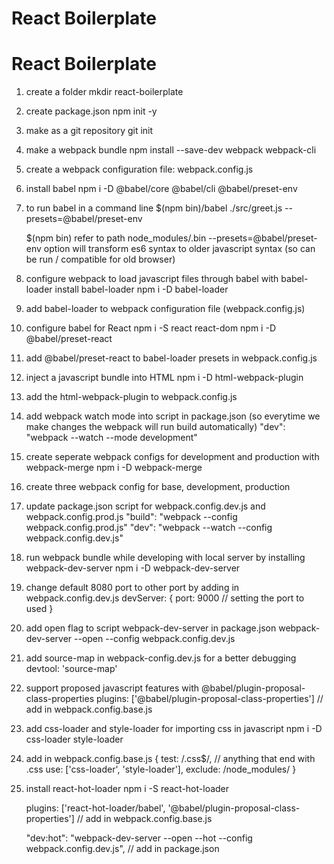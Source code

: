 # React Boilerplate

# React Boilerplate

1. create a folder
    mkdir react-boilerplate

2. create package.json
    npm init -y

3. make as a git repository
    git init

8. make a webpack bundle
    npm install --save-dev webpack webpack-cli

13. create a webpack configuration file: webpack.config.js

14. install babel
    npm i -D @babel/core @babel/cli @babel/preset-env

15. to run babel in a command line
    $(npm bin)/babel ./src/greet.js --presets=@babel/preset-env

    $(npm bin) refer to path node_modules/.bin
    --presets=@babel/preset-env option will transform es6 syntax to older javascript syntax (so can be run / compatible for old browser)

16. configure webpack to load javascript files through babel with babel-loader
    install babel-loader
    npm i -D babel-loader

17. add babel-loader to webpack configuration file (webpack.config.js)

18. configure babel for React
    npm i -S react react-dom 
    npm i -D @babel/preset-react

19. add @babel/preset-react to babel-loader presets in webpack.config.js

20. inject a javascript bundle into HTML 
    npm i -D html-webpack-plugin

21. add the html-webpack-plugin to webpack.config.js

22. add webpack watch mode into script in package.json (so everytime we make changes the webpack will run build automatically)
    "dev": "webpack --watch --mode development"

23. create seperate webpack configs for development and production with webpack-merge
    npm i -D webpack-merge

23. create three webpack config for base, development, production

24. update package.json script for webpack.config.dev.js and webpack.config.prod.js
    "build": "webpack --config webpack.config.prod.js"
    "dev": "webpack --watch --config webpack.config.dev.js"

25. run webpack bundle while developing with local server by installing webpack-dev-server
    npm i -D webpack-dev-server

26. change default 8080 port to other port by adding in webpack.config.dev.js
    devServer: {
        port: 9000  // setting the port to used
    }

27. add open flag to script webpack-dev-server in package.json
    webpack-dev-server --open --config webpack.config.dev.js

28. add source-map in webpack-config.dev.js for a better debugging
    devtool: 'source-map'

29. support proposed javascript features with @babel/plugin-proposal-class-properties
    plugins: ['@babel/plugin-proposal-class-properties'] // add in webpack.config.base.js

30. add css-loader and style-loader for importing css in javascript
    npm i -D css-loader style-loader

31. add in webpack.config.base.js
    {
    test: /\.css$/, // anything that end with .css
    use: ['css-loader', 'style-loader'],
    exclude: /node_modules/
    }

32. install react-hot-loader
    npm i -S react-hot-loader

    plugins: ['react-hot-loader/babel', '@babel/plugin-proposal-class-properties'] // add in webpack.config.base.js

    "dev:hot": "webpack-dev-server --open --hot --config webpack.config.dev.js", // add in package.json



<!-- 1. create a folder
    mkdir react-boilerplate

2. create package.json
    npm init -y

3. make as a git repository
    git init

4. git add and git commit

5. create a remote repository

6. git remote add origin "remote url"

7. git push origin master

8. make a webpack bundle
    npm install --save-dev webpack webpack-cli

9. bundle to production, webpack will bundle to dist/main.js file (minify production file)
    node_modules/.bin/webpack

10. add script to package.json, so we don't have to type the path to run webpack
    "build": "webpack"

    type: npm run build

11. build with development mode (bundle to dist/main.js of unminified file)
    npm run build -- --mode development

12. create .gitignore file

13. create a webpack configuration file: webpack.config.js

14. install babel
    npm i -D @babel/core @babel/cli @babel/preset-env

15. to run babel in a command line
    $(npm bin)/babel ./src/greet.js --presets=@babel/preset-env

    $(npm bin) refer to path node_modules/.bin
    --presets=@babel/preset-env option will transform es6 syntax to older javascript syntax (so can be run / compatible for old browser)

16. configure webpack to load javascript files through babel with babel-loader
    install babel-loader
    npm i -D babel-loader

17. add babel-loader to webpack configuration file (webpack.config.js)

18. configure babel for React
    npm i -S react react-dom 
    npm i -D @babel/preset-react

19. add @babel/preset-react to babel-loader presets in webpack.config.js

20. inject a javascript bundle into HTML 
    npm i -D html-webpack-plugin

21. add the html-webpack-plugin to webpack.config.js

22. add webpack watch mode into script in package.json (so everytime we make changes the webpack will run build automatically)
    "dev": "webpack --watch --mode development"

23. create seperate webpack configs for development and production with webpack-merge
    npm i -D webpack-merge

23. create three webpack config for base, development, production

24. update package.json script for webpack.config.dev.js and webpack.config.prod.js
    "build": "webpack --config webpack.config.prod.js"
    "dev": "webpack --watch --config webpack.config.dev.js"

25. run webpack bundle while developing with local server by installing webpack-dev-server
    npm i -D webpack-dev-server

26. change default 8080 port to other port by adding in webpack.config.dev.js
    devServer: {
        port: 9000  // setting the port to used
    }

27. add open flag to script webpack-dev-server in package.json
    webpack-dev-server --open --config webpack.config.dev.js

28. add source-map in webpack-config.dev.js for a better debugging
    devtool: 'source-map'

29. support proposed javascript features with @babel/plugin-proposal-class-properties
    plugins: ['@babel/plugin-proposal-class-properties'] // add in webpack.config.base.js

30. add css-loader and style-loader for importing css in javascript
    npm i -D css-loader style-loader

31. add in webpack.config.base.js
    {
    test: /\.css$/, // anything that end with .css
    use: ['css-loader', 'style-loader'],
    exclude: /node_modules/
    }

32. install react-hot-loader
    npm i -S react-hot-loader

    plugins: ['react-hot-loader/babel', '@babel/plugin-proposal-class-properties'] // add in webpack.config.base.js

    "dev:hot": "webpack-dev-server --open --hot --config webpack.config.dev.js", // add in package.json
 -->
